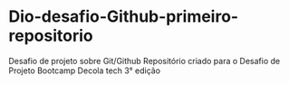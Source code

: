 # Dio-desafio-Github-primeiro-repositorio
Desafio de projeto sobre Git/Github
Repositório criado para o Desafio de Projeto 
Bootcamp Decola tech 3° edição
